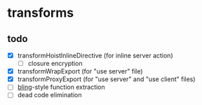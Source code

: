 # transforms

## todo

- [x] transformHoistInlineDirective (for inline server action)
  - [ ] closure encryption
- [x] transformWrapExport (for "use server" file)
- [x] transformProxyExport (for "use server" and "use client" files)
- [ ] [bling](https://github.com/TanStack/bling)-style function extraction
- [ ] dead code elimination
